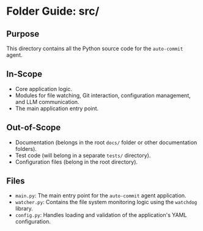 # Folder Guide: src/

## Purpose
This directory contains all the Python source code for the `auto-commit` agent.

## In-Scope
- Core application logic.
- Modules for file watching, Git interaction, configuration management, and LLM communication.
- The main application entry point.

## Out-of-Scope
- Documentation (belongs in the root `docs/` folder or other documentation folders).
- Test code (will belong in a separate `tests/` directory).
- Configuration files (belong in the root directory).

## Files
- `main.py`: The main entry point for the `auto-commit` agent application.
- `watcher.py`: Contains the file system monitoring logic using the `watchdog` library.
- `config.py`: Handles loading and validation of the application's YAML configuration. 